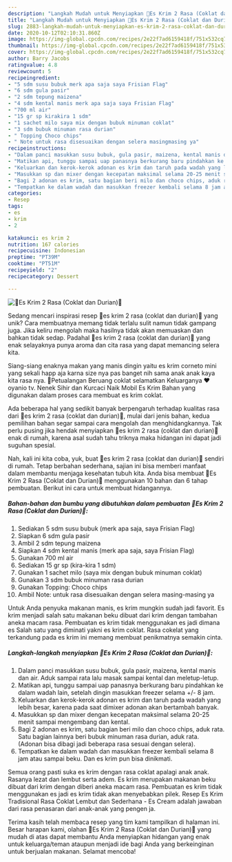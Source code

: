 ```yaml
---
description: "Langkah Mudah untuk Menyiapkan 🍨Es Krim 2 Rasa (Coklat dan Durian)🍨, Enak Banget"
title: "Langkah Mudah untuk Menyiapkan 🍨Es Krim 2 Rasa (Coklat dan Durian)🍨, Enak Banget"
slug: 2883-langkah-mudah-untuk-menyiapkan-es-krim-2-rasa-coklat-dan-durian-enak-banget
date: 2020-10-12T02:10:31.860Z
image: https://img-global.cpcdn.com/recipes/2e22f7ad6159418f/751x532cq70/🍨es-krim-2-rasa-coklat-dan-durian🍨-foto-resep-utama.jpg
thumbnail: https://img-global.cpcdn.com/recipes/2e22f7ad6159418f/751x532cq70/🍨es-krim-2-rasa-coklat-dan-durian🍨-foto-resep-utama.jpg
cover: https://img-global.cpcdn.com/recipes/2e22f7ad6159418f/751x532cq70/🍨es-krim-2-rasa-coklat-dan-durian🍨-foto-resep-utama.jpg
author: Barry Jacobs
ratingvalue: 4.8
reviewcount: 5
recipeingredient:
- "5 sdm susu bubuk merk apa saja saya Frisian Flag"
- "6 sdm gula pasir"
- "2 sdm tepung maizena"
- "4 sdm kental manis merk apa saja saya Frisian Flag"
- "700 ml air"
- "15 gr sp kirakira 1 sdm"
- "1 sachet milo saya mix dengan bubuk minuman coklat"
- "3 sdm bubuk minuman rasa durian"
- " Topping Choco chips"
- " Note untuk rasa disesuaikan dengan selera masingmasing ya"
recipeinstructions:
- "Dalam panci masukkan susu bubuk, gula pasir, maizena, kental manis dan air. Aduk sampai rata lalu masak sampai kental dan meletup-letup."
- "Matikan api, tunggu sampai uap panasnya berkurang baru pindahkan ke dalam wadah lain, setelah dingin masukkan freezer selama +/- 8 jam."
- "Keluarkan dan kerok-kerok adonan es krim dan taruh pada wadah yang lebih besar, karena pada saat dimixer adonan akan bertambah banyak."
- "Masukkan sp dan mixer dengan kecepatan maksimal selama 20-25 menit sampai mengembang dan kental."
- "Bagi 2 adonan es krim, satu bagian beri milo dan choco chips, aduk rata. Satu bagian lainnya beri bubuk minuman rasa durian, aduk rata. (Adonan bisa dibagi jadi beberapa rasa sesuai dengan selera)."
- "Tempatkan ke dalam wadah dan masukkan freezer kembali selama 8 jam atau sampai beku. Dan es krim pun bisa dinikmati."
categories:
- Resep
tags:
- es
- krim
- 2

katakunci: es krim 2 
nutrition: 167 calories
recipecuisine: Indonesian
preptime: "PT39M"
cooktime: "PT51M"
recipeyield: "2"
recipecategory: Dessert

---
```



![🍨Es Krim 2 Rasa (Coklat dan Durian)🍨](https://img-global.cpcdn.com/recipes/2e22f7ad6159418f/751x532cq70/🍨es-krim-2-rasa-coklat-dan-durian🍨-foto-resep-utama.jpg)

Sedang mencari inspirasi resep 🍨es krim 2 rasa (coklat dan durian)🍨 yang unik? Cara membuatnya memang tidak terlalu sulit namun tidak gampang juga. Jika keliru mengolah maka hasilnya tidak akan memuaskan dan bahkan tidak sedap. Padahal 🍨es krim 2 rasa (coklat dan durian)🍨 yang enak selayaknya punya aroma dan cita rasa yang dapat memancing selera kita.

Siang-siang enaknya makan yang manis dingin yaitu es krim corneto mini yang sekali happ aja karna size nya pas banget nih sama anak anak kaya kita rasa nya. 🤣Petualangan Beruang coklat selamatkan Keluarganya ❤ oyanio tv. Nenek Sihir dan Kurcaci Naik Mobil Es Krim Bahan yang digunakan dalam proses cara membuat es krim coklat.

Ada beberapa hal yang sedikit banyak berpengaruh terhadap kualitas rasa dari 🍨es krim 2 rasa (coklat dan durian)🍨, mulai dari jenis bahan, kedua pemilihan bahan segar sampai cara mengolah dan menghidangkannya. Tak perlu pusing jika hendak menyiapkan 🍨es krim 2 rasa (coklat dan durian)🍨 enak di rumah, karena asal sudah tahu triknya maka hidangan ini dapat jadi suguhan spesial.


Nah, kali ini kita coba, yuk, buat 🍨es krim 2 rasa (coklat dan durian)🍨 sendiri di rumah. Tetap berbahan sederhana, sajian ini bisa memberi manfaat dalam membantu menjaga kesehatan tubuh kita. Anda bisa membuat 🍨Es Krim 2 Rasa (Coklat dan Durian)🍨 menggunakan 10 bahan dan 6 tahap pembuatan. Berikut ini cara untuk membuat hidangannya.

<!--inarticleads1-->

##### Bahan-bahan dan bumbu yang dibutuhkan dalam pembuatan 🍨Es Krim 2 Rasa (Coklat dan Durian)🍨:

1. Sediakan 5 sdm susu bubuk (merk apa saja, saya Frisian Flag)
1. Siapkan 6 sdm gula pasir
1. Ambil 2 sdm tepung maizena
1. Siapkan 4 sdm kental manis (merk apa saja, saya Frisian Flag)
1. Gunakan 700 ml air
1. Sediakan 15 gr sp (kira-kira 1 sdm)
1. Gunakan 1 sachet milo (saya mix dengan bubuk minuman coklat)
1. Gunakan 3 sdm bubuk minuman rasa durian
1. Gunakan  Topping: Choco chips
1. Ambil  Note: untuk rasa disesuaikan dengan selera masing-masing ya


Untuk Anda penyuka makanan manis, es krim mungkin sudah jadi favorit. Es krim menjadi salah satu makanan beku dibuat dari krim dengan tambahan aneka macam rasa. Pembuatan es krim tidak menggunakan es jadi dimana es Salah satu yang diminati yakni es krim coklat. Rasa cokelat yang terkandung pada es krim ini memang membuat penikmatnya semakin cinta. 

<!--inarticleads2-->

##### Langkah-langkah menyiapkan 🍨Es Krim 2 Rasa (Coklat dan Durian)🍨:

1. Dalam panci masukkan susu bubuk, gula pasir, maizena, kental manis dan air. Aduk sampai rata lalu masak sampai kental dan meletup-letup.
1. Matikan api, tunggu sampai uap panasnya berkurang baru pindahkan ke dalam wadah lain, setelah dingin masukkan freezer selama +/- 8 jam.
1. Keluarkan dan kerok-kerok adonan es krim dan taruh pada wadah yang lebih besar, karena pada saat dimixer adonan akan bertambah banyak.
1. Masukkan sp dan mixer dengan kecepatan maksimal selama 20-25 menit sampai mengembang dan kental.
1. Bagi 2 adonan es krim, satu bagian beri milo dan choco chips, aduk rata. Satu bagian lainnya beri bubuk minuman rasa durian, aduk rata. (Adonan bisa dibagi jadi beberapa rasa sesuai dengan selera).
1. Tempatkan ke dalam wadah dan masukkan freezer kembali selama 8 jam atau sampai beku. Dan es krim pun bisa dinikmati.


Semua orang pasti suka es krim dengan rasa coklat apalagi anak anak. Rasanya lezat dan lembut serta adem. Es krim merupakan makanan beku dibuat dari krim dengan diberi aneka macam rasa. Pembuatan es krim tidak menggunakan es jadi es krim tidak akan menyebabkan pilek. Resep Es Krim Tradisional Rasa Coklat Lembut dan Sederhana - Es Cream adalah jawaban dari rasa penasaran dari anak-anak yang pengen ja. 

Terima kasih telah membaca resep yang tim kami tampilkan di halaman ini. Besar harapan kami, olahan 🍨Es Krim 2 Rasa (Coklat dan Durian)🍨 yang mudah di atas dapat membantu Anda menyiapkan hidangan yang enak untuk keluarga/teman ataupun menjadi ide bagi Anda yang berkeinginan untuk berjualan makanan. Selamat mencoba!
